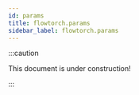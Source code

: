 ```yaml
---
id: params
title: flowtorch.params
sidebar_label: flowtorch.params
---
```


:::caution

This document is under construction!

:::
